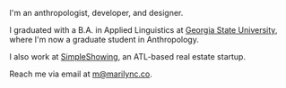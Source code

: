 I'm an anthropologist, developer, and designer.

I graduated with a B.A. in Applied Linguistics at [Georgia State University](http://gsu.edu), where I'm now a graduate student in Anthropology.

I also work at [SimpleShowing](http://simpleshowing.com), an ATL-based real estate startup.

Reach me via email at [m@marilync.co](mailto:m@marilync.co).
